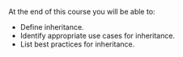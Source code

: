 At the end of this course you will be able to:

* Define inheritance.
* Identify appropriate use cases for inheritance.
* List best practices for inheritance.